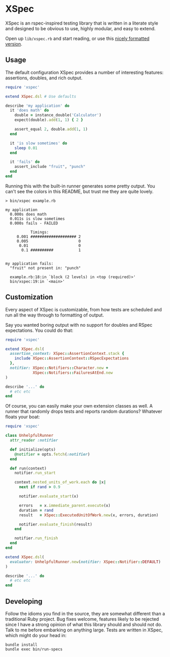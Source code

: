 XSpec
=====

XSpec is an rspec-inspired testing library that is written in a literate style
and designed to be obvious to use, highly modular, and easy to extend.

Open up `lib/xspec.rb` and start reading, or use this [nicely formatted
version](http://xaviershay.github.io/xspec/).

Usage
-----

The default configuration XSpec provides a number of interesting features:
assertions, doubles, and rich output.

``` ruby
require 'xspec'

extend XSpec.dsl # Use defaults

describe 'my application' do
  it 'does math' do
    double = instance_double('Calculator')
    expect(double).add(1, 1) { 2 }

    assert_equal 2, double.add(1, 1)
  end

  it 'is slow sometimes' do
    sleep 0.01
  end

  it 'fails' do
    assert_include "fruit", "punch"
  end
end
```

Running this with the built-in runner generates some pretty output. You can't
see the colors in this README, but trust me they are quite lovely.

```
> bin/xspec example.rb

my application
  0.000s does math
  0.011s is slow sometimes
  0.000s fails - FAILED

           Timings:
     0.001 #################### 2
     0.005                      0
      0.01                      0
       0.1 ##########           1


my application fails:
  "fruit" not present in: "punch"

  example.rb:18:in `block (2 levels) in <top (required)>'
  bin/xspec:19:in `<main>'
```

Customization
-------------

Every aspect of XSpec is customizable, from how tests are scheduled and run all
the way through to formatting of output.

Say you wanted boring output with no support for doubles and RSpec
expectations. You could do that:

``` ruby
require 'xspec'

extend XSpec.dsl(
  assertion_context: XSpec::AssertionContext.stack {
    include XSpec::AssertionContext::RSpecExpectations
  },
  notifier: XSpec::Notifiers::Character.new +
            XSpec::Notifiers::FailuresAtEnd.new
)

describe '...' do
  # etc etc
end
```

Of course, you can easily make your own extension classes as well. A runner
that randomly drops tests and reports random durations? Whatever floats your
boat:

``` ruby
require 'xspec'

class UnhelpfulRunner
  attr_reader :notifier

  def initialize(opts)
    @notifier = opts.fetch(:notifier)
  end

  def run(context)
    notifier.run_start

    context.nested_units_of_work.each do |x|
      next if rand > 0.9

      notifier.evaluate_start(x)

      errors   = x.immediate_parent.execute(x)
      duration = rand
      result   = XSpec::ExecutedUnitOfWork.new(x, errors, duration)

      notifier.evaluate_finish(result)
    end

    notifier.run_finish
  end
end

extend XSpec.dsl(
  evaluator: UnhelpfulRunner.new(notifier: XSpec::Notifier::DEFAULT)
)

describe '...' do
  # etc etc
end
```

Developing
----------

Follow the idioms you find in the source, they are somewhat different than
a traditional Ruby project. Bug fixes welcome, features likely to be rejected
since I have a strong opinion of what this library should and should not do.
Talk to me before embarking on anything large. Tests are written in XSpec,
which might do your head in:

    bundle install
    bundle exec bin/run-specs
